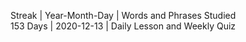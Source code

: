 Streak | Year-Month-Day | Words and Phrases Studied <br>
153 Days | 2020-12-13 | Daily Lesson and Weekly Quiz <br>
<br>
<br>
